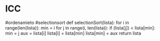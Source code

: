 # ICC
#ordenamieto
#selectionsort
def selectionSort(lista):
    for i in range(len(lista)):
        min = i
        for j in range(i, len(lista)):
            if (lista[j]) < lista[min]:
                min = j
        aux = lista[i]
        lista[i] = lista[min]
        lista[min] = aux
    return lista



